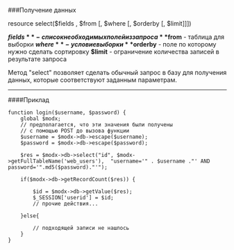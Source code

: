 ###Получение данных

resource select($fields , $from [, $where [, $orderby [, $limit]]])

**$fields** - список необходимых полей из запроса
**$from** - таблица для выборки
**$where** - условие выборки
**$orderby** - поле по которому нужно сделать сортировку
**$limit** - ограничение количества записей в результате запроса

Метод "select" позволяет сделать обычный запрос в базу для получения данных, которые соответствуют заданным параметрам.

***

####Приклад

	function login($username, $password) {  
		global $modx;  
		// предполагается, что эти значения были получены
		// с помощью POST до вызова функции   
		$username = $modx->db->escape($username); 
		$password = $modx->db->escape($password); 
		
		$res = $modx->db->select("id", $modx->getFullTableName('web_users'),  "username='" . $username ."' AND password='".md5($password)."'");  
		
		if($modx->db->getRecordCount($res)) {  
			
			$id = $modx->db->getValue($res);  
			$_SESSION['userid'] = $id;  
			// прочие действия...  
			
		}else{  
		
			// подходящей записи не нашлось  
		}  
	}